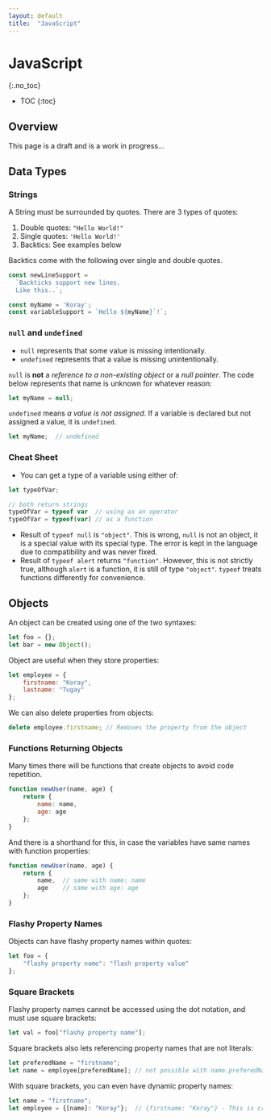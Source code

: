 ```yaml
---
layout: default
title:  "JavaScript"
---
```


# JavaScript
{:.no_toc}

* TOC
{:toc}

## Overview
This page is a draft and is a work in progress...

## Data Types
### Strings
A String must be surrounded by quotes. There are 3 types of quotes:

1. Double quotes: `"Hello World!"`
1. Single quotes: `'Hello World!'`
1. Backtics: See examples below

Backtics come with the following over single and double quotes. 

```javascript
const newLineSupport = 
  `Backticks support new lines.
  Like this..`;

const myName = 'Koray';
const variableSupport = `Hello ${myName}`!`;
```

### `null` and `undefined`
- `null` represents that some value is missing intentionally.  
- `undefined` represents that a value is missing unintentionally.

`null` is __not__ a _reference to a non-existing object_ or a _null pointer_. The code below represents that name is unknown for whatever reason:

```javascript
let myName = null;
```

`undefined` means _a value is not assigned_. If a variable is declared but not assigned a value, it is `undefined`.

```javascript
let myName;  // undefined
```

### Cheat Sheet
- You can get a type of a variable using either of:

```javascript
let typeOfVar;

// both return strings
typeOfVar = typeof var  // using as an operator
typeOfVar = typeof(var) // as a function
```

- Result of `typeof null` is `"object"`. This is wrong, `null` is not an object, it is a special value with its special type. The error is kept in the language due to compatibility and was never fixed.
- Result of `typeof alert` returns `"function"`. However, this is not strictly true, although `alert` is a function, it is still of type `"object"`. `typeof` treats functions differently for convenience.

## Objects
An object can be created using one of the two syntaxes:

```javascript
let foo = {};
let bar = new Object();
```

Object are useful when they store properties:

```javascript
let employee = {
    firstname: "Koray",
    lastname: "Tugay"
};
```

We can also delete properties from objects:

```javascript
delete employee.firstname; // Removes the property from the object
```

### Functions Returning Objects
Many times there will be functions that create objects to avoid code repetition.

```javascript
function newUser(name, age) {
    return {
        name: name,
        age: age
    };
}
```

And there is a shorthand for this, in case the variables have same names with function properties:

```javascript
function newUser(name, age) {
    return {
        name,  // same with name: name
        age    // same with age: age
    };
}
```

### Flashy Property Names
Objects can have flashy property names within quotes:

```javascript
let foo = {
    "flashy property name": "flash property value"
};
````

### Square Brackets
Flashy property names cannot be accessed using the dot notation, and must use square brackets:

```javascript
let val = foo["flashy property name"];
```

Square brackets also lets referencing property names that are not literals:

```javascript
let preferedName = "firstname";
let name = employee[preferedName]; // not possible with name.preferedName
```

With square brackets, you can even have dynamic property names:

```javascript
let name = "firstname";
let employee = {[name]: "Koray"};  // {firstname: "Koray"} - This is crazy..
```